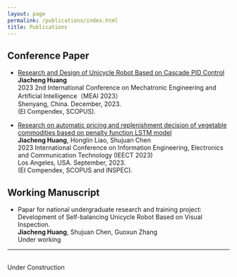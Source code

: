 ```yaml
---
layout: page
permalink: /publications/index.html
title: Publications
---
```


## Conference Paper

- [Research and Design of Unicycle Robot Based on Cascade PID Control](https://github.com/Kanomace/Kanomace.github.io/blob/main/mypaper/MEAI-Research%20and%20Design%20of%20Unicycle%20Robot%20Based%20on%20Cascade%20PID%20Control/Icmeai%E9%BB%84%E5%AE%B6%E6%88%90%20%E7%BB%88%E7%A8%BF%20.pdf)<br>**Jiacheng Huang**<br>2023 2nd International Conference on Mechatronic Engineering and Artificial Intelligence（MEAI 2023）<br>Shenyang, China. December, 2023.<br>(EI Compendex, SCOPUS).

- [Research on automatic pricing and replenishment decision of vegetable commodities based on penalty function LSTM model](https://github.com/Kanomace/Kanomace.github.io/blob/main/mypaper/IEECT-Research%20on%20automatic%20pricing%20and%20replenishment%20decision%20of%20vegetable%20commodities%20based%20on%20penalty%20function%20LSTM%20model/EI-%E5%9F%BA%E4%BA%8E%E6%83%A9%E7%BD%9A%E5%87%BD%E6%95%B0LSTM%E6%A8%A1%E5%9E%8B%E7%9A%84%E8%94%AC%E8%8F%9C%E5%95%86%E5%93%81%E8%87%AA%E5%8A%A8%E5%AE%9A%E4%BB%B7%E4%B8%8E%E8%A1%A5%E8%B4%A7%E5%86%B3%E7%AD%96%E7%A0%94%E7%A9%B6.docx)<br>**Jiacheng Huang**, Honglin Liao, Shujuan Chen<br>2023 International Conference on Information Engineering, Electronics and Communication Technology (IEECT 2023)<br>Los Angeles, USA. September, 2023.<br> (EI Compendex, SCOPUS and INSPEC).

## Working Manuscript

- Papar for national undergraduate research and training project: Development of Self-balancing Unicycle Robot Based on Visual Inspection.<br>**Jiacheng Huang**, Shujuan Chen, Guoxun Zhang<br>Under working

---

<br>Under Construction